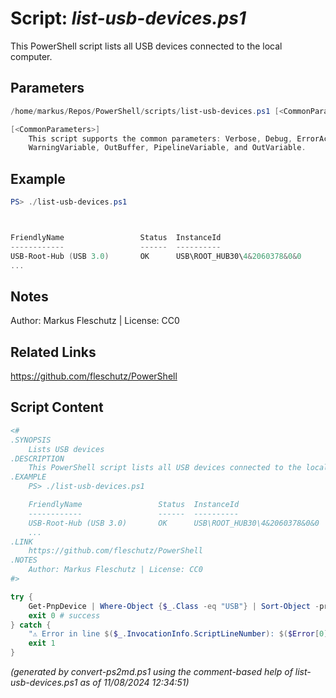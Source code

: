 Script: *list-usb-devices.ps1*
========================

This PowerShell script lists all USB devices connected to the local computer.

Parameters
----------
```powershell
/home/markus/Repos/PowerShell/scripts/list-usb-devices.ps1 [<CommonParameters>]

[<CommonParameters>]
    This script supports the common parameters: Verbose, Debug, ErrorAction, ErrorVariable, WarningAction, 
    WarningVariable, OutBuffer, PipelineVariable, and OutVariable.
```

Example
-------
```powershell
PS> ./list-usb-devices.ps1



FriendlyName                 Status  InstanceId
------------                 ------  ----------
USB-Root-Hub (USB 3.0)       OK      USB\ROOT_HUB30\4&2060378&0&0
...

```

Notes
-----
Author: Markus Fleschutz | License: CC0

Related Links
-------------
https://github.com/fleschutz/PowerShell

Script Content
--------------
```powershell
<#
.SYNOPSIS
	Lists USB devices
.DESCRIPTION
	This PowerShell script lists all USB devices connected to the local computer.
.EXAMPLE
	PS> ./list-usb-devices.ps1

	FriendlyName                 Status  InstanceId
	------------                 ------  ----------
	USB-Root-Hub (USB 3.0)       OK      USB\ROOT_HUB30\4&2060378&0&0
	...
.LINK
	https://github.com/fleschutz/PowerShell
.NOTES
	Author: Markus Fleschutz | License: CC0
#>

try {
	Get-PnpDevice | Where-Object {$_.Class -eq "USB"} | Sort-Object -property FriendlyName | Format-Table -property FriendlyName,Status,InstanceId
	exit 0 # success
} catch {
	"⚠️ Error in line $($_.InvocationInfo.ScriptLineNumber): $($Error[0])"
	exit 1
}
```

*(generated by convert-ps2md.ps1 using the comment-based help of list-usb-devices.ps1 as of 11/08/2024 12:34:51)*
